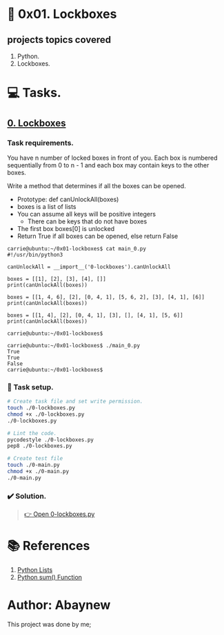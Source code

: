 # :book: 0x01. Lockboxes
## projects topics covered
1. Python.
2. Lockboxes.

# :computer: Tasks.
## [0. Lockboxes](0-lockboxes.py)
### Task requirements.
You have n number of locked boxes in front of you. Each box is numbered sequentially from 0 to n - 1 and each box may contain keys to the other boxes.

Write a method that determines if all the boxes can be opened.

  *  Prototype: def canUnlockAll(boxes)
  *  boxes is a list of lists
  *  You can assume all keys will be positive integers
      *  There can be keys that do not have boxes
  *  The first box boxes[0] is unlocked
  *  Return True if all boxes can be opened, else return False
```
carrie@ubuntu:~/0x01-lockboxes$ cat main_0.py
#!/usr/bin/python3

canUnlockAll = __import__('0-lockboxes').canUnlockAll

boxes = [[1], [2], [3], [4], []]
print(canUnlockAll(boxes))

boxes = [[1, 4, 6], [2], [0, 4, 1], [5, 6, 2], [3], [4, 1], [6]]
print(canUnlockAll(boxes))

boxes = [[1, 4], [2], [0, 4, 1], [3], [], [4, 1], [5, 6]]
print(canUnlockAll(boxes))

carrie@ubuntu:~/0x01-lockboxes$
```

```
carrie@ubuntu:~/0x01-lockboxes$ ./main_0.py
True
True
False
carrie@ubuntu:~/0x01-lockboxes$
```

### :wrench: Task setup.
```bash
# Create task file and set write permission.
touch ./0-lockboxes.py
chmod +x ./0-lockboxes.py
./0-lockboxes.py

# Lint the code.
pycodestyle ./0-lockboxes.py
pep8 ./0-lockboxes.py

# Create test file
touch ./0-main.py
chmod +x ./0-main.py
./0-main.py
```

### :heavy_check_mark: Solution.
> [:point_right:  Open 0-lockboxes.py](0-lockboxes.py)

# :books: References
1. [Python Lists](https://www.w3schools.com/python/python_lists.asp)
1. [Python sum() Function](https://www.w3schools.com/python/ref_func_sum.asp)

# Author: Abaynew 
This project was done by me;

